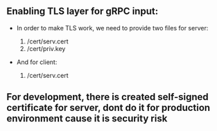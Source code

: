 ## Enabling TLS layer for gRPC input:

* In order to make TLS work, we need to provide two files for server:

    1. /cert/serv.cert
    1. /cert/priv.key

* And for client:

    1. /cert/serv.cert

## For development, there is created self-signed certificate for server, dont do it for production environment cause it is security risk
